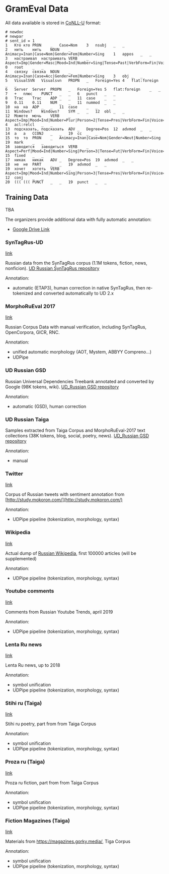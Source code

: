 # GramEval Data 

All data available is stored in [CoNLL-U](https://universaldependencies.org/format.html) format:

```
# newdoc
# newpar
# sent_id = 1
1	Кто	кто	PRON	_	Case=Nom	3	nsubj	_	_
2	нить	нить	NOUN	_	Animacy=Inan|Case=Nom|Gender=Fem|Number=Sing	1	appos	_	_
3	настраивал	настраивать	VERB	_	Aspect=Imp|Gender=Masc|Mood=Ind|Number=Sing|Tense=Past|VerbForm=Fin|Voice=Act	0	root	_	_
4	связку	связка	NOUN	_	Animacy=Inan|Case=Acc|Gender=Fem|Number=Sing	3	obj	_	_
5	VisualSVN	Visualsvn	PROPN	_	Foreign=Yes	4	flat:foreign	_	_
6	Server	Server	PROPN	_	Foreign=Yes	5	flat:foreign	_	_
7	+	плюс	PUNCT	_	_	6	punct	_	_
8	Trac	Trac	ADP	_	_	11	case	_	_
9	0.11	0.11	NUM	_	_	11	nummod	_	_
10	на	на	ADP	_	_	11	case	_	_
11	Windows?	Windows?	SYM	_	_	12	obl	_	_
12	Можете	мочь	VERB	_	Aspect=Imp|Mood=Ind|Number=Plur|Person=2|Tense=Pres|VerbForm=Fin|Voice=Act	4	acl:relcl	_	_
13	подсказать,	подсказать	ADV	_	Degree=Pos	12	advmod	_	_
14	а	а	CCONJ	_	_	19	cc	_	_
15	то	то	PRON	_	Animacy=Inan|Case=Nom|Gender=Neut|Number=Sing	19	mark	_	_
16	заводится	заводиться	VERB	_	Aspect=Perf|Mood=Ind|Number=Sing|Person=3|Tense=Fut|VerbForm=Fin|Voice=Mid	15	fixed	_	_
17	никак	никак	ADV	_	Degree=Pos	19	advmod	_	_
18	не	не	PART	_	_	19	advmod	_	_
19	хочет	хотеть	VERB	_	Aspect=Imp|Mood=Ind|Number=Sing|Person=3|Tense=Pres|VerbForm=Fin|Voice=Act	12	conj	_	_
20	(((	(((	PUNCT	_	_	19	punct	_	_

```

## Training Data

TBA

The organizers provide additional data with fully automatic annotation:

 - [Google Drive Link](https://drive.google.com/open?id=11713jFT1-xhPmrNinDQCj4vVn0jRn3XU) 

### SynTagRus-UD

[link](https://drive.google.com/file/d/1U2hma9LAhh2hnkEwp0MMa6NFUsIueJ4g/view?usp=sharing)

Russian data from the SynTagRus corpus (1.1M tokens, fiction, news, nonficion).
[UD Russian SynTagRus repository](https://github.com/UniversalDependencies/UD_Russian-SynTagRus)

Annotation:
 - automatic (ETAP3), human correction in native SynTagRus, then re-tokenized and converted automatically to UD 2.x 
 
### MorphoRuEval 2017

[link](https://drive.google.com/file/d/1V3YGEHoE-2wY-5Qc-DIKwwa9q0yyOa5J/view?usp=sharing)

Russian Corpus Data with manual verification, including SynTagRus, OpenCorpora, GICR, RNC.

Annotation:
 - unified automatic morphology (AOT, Mystem, ABBYY Compreno...)
 - UDPipe
 
### UD Russian GSD 

Russian Universal Dependencies Treebank annotated and converted by Google (98K tokens, wiki). 
[UD_Russian GSD repository](https://github.com/UniversalDependencies/UD_Russian-GSD/tree/dev) 

Annotation:
 - automatic (GSD), human correction 
 
### UD Russian Taiga 

Samples extracted from Taiga Corpus and MorphoRuEval-2017 text collections (38K tokens, blog, social, poetry, news). 
[UD_Russian GSD repository](https://github.com/UniversalDependencies/UD_Russian-GSD/tree/dev) 

Annotation:
 - manual 

### Twitter

[link](https://drive.google.com/file/d/1821OdB7FGc6DvVs1fdultMXZw4W-H5Kg/view?usp=sharing)

Corpus of Russian tweets with sentiment annotation from [http://study.mokoron.com/](http://study.mokoron.com/)

Annotation:
 - UDPipe pipeline (tokenization, morphology, syntax)
 
### Wikipedia

[link](https://drive.google.com/file/d/1QZm__DREAndXL3PtQp1moLKPIzPecQlN/view?usp=sharing)

Actual dump of [Russian Wikipedia](https://dumps.wikimedia.org/ruwiki/20200101/), first 100000 articles (will be supplemented)

Annotation:
 - UDPipe pipeline (tokenization, morphology, syntax)
 
 ### Youtube comments
 
[link](https://drive.google.com/file/d/1aAGxWNNd0vXE3toJ4PYj7rV7qme3O7Ad/view?usp=sharing)
 
Comments from Russian Youtube Trends, april 2019
 
Annotation:
 - UDPipe pipeline (tokenization, morphology, syntax)

### Lenta Ru news

[link](https://drive.google.com/file/d/1pCBOICuxoPO-2Zqcai6jIhn7omaR7GTe/view?usp=sharing)
 
Lenta Ru news, up to 2018
 
Annotation:
 - symbol unification
 - UDPipe pipeline (tokenization, morphology, syntax)
 
### Stihi ru (Taiga)

[link](https://drive.google.com/file/d/1wsirY9vSIeF68vRUCxM3qxTwcKfFgxJY/view?usp=sharing)
 
Stihi ru poetry, part from from Taiga Corpus
 
Annotation:
 - symbol unification
 - UDPipe pipeline (tokenization, morphology, syntax)
 
### Proza ru (Taiga)

[link](https://drive.google.com/file/d/1ZvPuBO8ju6eU8WtYw2l15EH5L2CRwL3k/view?usp=sharing)
 
Proza ru fiction, part from from Taiga Corpus
 
Annotation:
 - symbol unification
 - UDPipe pipeline (tokenization, morphology, syntax)
 
### Fiction Magazines (Taiga)

[link](https://drive.google.com/file/d/1ehf5pc3MPu8b0RNN1JK5vmybGlWanVJ-/view?usp=sharing)
 
Materials from https://magazines.gorky.media/, Tiga Corpus
 
Annotation:
 - symbol unification
 - UDPipe pipeline (tokenization, morphology, syntax)
 
